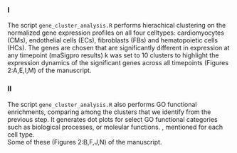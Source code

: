### I
The script `gene_cluster_analysis.R` performs hierachical clustering on the normalized gene expression profiles on all four celltypes: cardiomyocytes (CMs), endothelial cells (ECs), fibroblasts (FBs) and hematopoietic cells (HCs).
The genes are chosen that are significantly different in expression at any timepoint (maSigpro results)
k was set to 10 clusters to highlight the expression dynamics of the significant genes across all timepoints (Figures 2:A,E,I,M) of the manuscript.


### II
The script `gene_cluster_analysis.R` also performs GO functional enrichments, comparing among the clusters that we identify from the previous step. It generates dot plots for select GO functional categories such as biological processes, or moleular functions.
, mentioned for each cell type.  
Some of these (Figures 2:B,F,J,N) of the manuscript.



